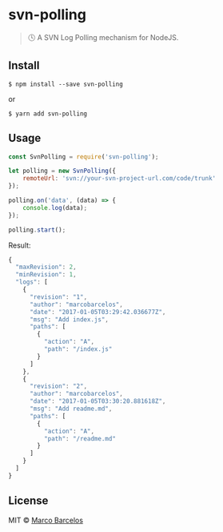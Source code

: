 # svn-polling

> 🕓 A SVN Log Polling mechanism for NodeJS.

## Install

```
$ npm install --save svn-polling
```

or

```
$ yarn add svn-polling
```

## Usage

```js
const SvnPolling = require('svn-polling');

let polling = new SvnPolling({
	remoteUrl: 'svn://your-svn-project-url.com/code/trunk'
});

polling.on('data', (data) => {
	console.log(data);
});

polling.start();
```

Result:

```js
{
  "maxRevision": 2,
  "minRevision": 1,
  "logs": [
    {
      "revision": "1",
      "author": "marcobarcelos",
      "date": "2017-01-05T03:29:42.036677Z",
      "msg": "Add index.js",
      "paths": [
        {
          "action": "A",
          "path": "/index.js"
        }
      ]
    },
    {
      "revision": "2",
      "author": "marcobarcelos",
      "date": "2017-01-05T03:30:20.881618Z",
      "msg": "Add readme.md",
      "paths": [
        {
          "action": "A",
          "path": "/readme.md"
        }
      ]
    }
  ]
}
```

## License

MIT © [Marco Barcelos](http://marcobarcelos.com)